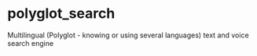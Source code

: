 # polyglot_search
Multilingual (Polyglot - knowing or using several languages) text and voice search engine
